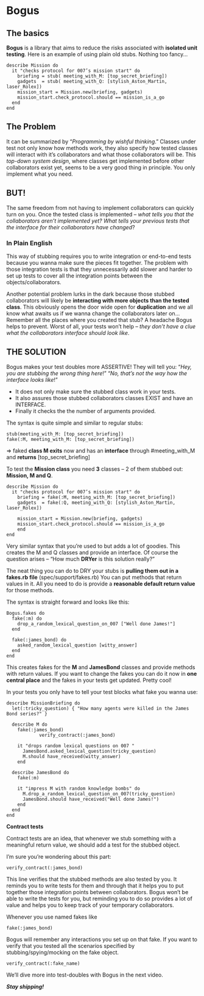 # Bogus
## The basics

**Bogus** is a library that aims to reduce the risks associated with **isolated unit testing**.
Here is an example of using plain old stubs. Nothing too fancy...

    describe Mission do
      it "checks protocol for 007’s mission start" do
        briefing = stub( meeting_with_M: [top_secret_briefing]) 
        gadgets  = stub( meeting_with_Q: [stylish_Aston_Martin, laser_Rolex])
        mission_start = Mission.new(briefing, gadgets)
        mission_start.check_protocol.should == mission_is_a_go
      end
    end

## The Problem
It can be summarized by “*Programming by wishful thinking*.”
Classes under test not only know how methods work, they also specify how tested classes will interact with it’s collaborators and what those collaborators will be. This *top-down system design*, where classes get implemented before other collaborators exist yet, seems to be a very good thing in principle. You only implement what you need.

## BUT!
The same freedom from not having to implement collaborators can quickly turn on you.
Once the tested class is implemented – *what tells you that the collaborators aren’t implemented yet? What tells your previous tests that the interface for their collaborators have changed*?
### In Plain English
This way of stubbing requires you to write integration or end-to-end tests because you wanna make sure the pieces fit together. The problem with those integration tests is that they unnecessarily add slower and harder to set up tests to cover all the integration points between the objects/collaborators.

Another potential problem lurks in the dark because those stubbed collaborators will likely be **interacting with more objects than the tested class**. This obviously opens the door wide open for **duplication** and we all know what awaits us if we wanna change the collaborators later on... Remember all the places where you created that stub? A headache Bogus helps to prevent. Worst of all, your tests won’t help – *they don’t have a clue what the collaborators interface should look like*.

## THE SOLUTION
Bogus makes your test doubles more ASSERTIVE!
They will tell you:
“*Hey, you are stubbing the wrong thing here*!”
“*No, that’s not the way how the interface looks like*!”

* It does not only make sure the stubbed class work in your tests.
* It also assures those stubbed collaborators classes EXIST and have an INTERFACE.
* Finally it checks the the number of arguments provided.

The syntax is quite simple and similar to regular stubs:

    stub(meeting_with_M: [top_secret_briefing])
    fake(:M, meeting_with_M: [top_secret_briefing])
		
=> faked **class M exits** now and has an **interface** through #meeting_with_M and **returns** [top_secret_briefing]

To test the **Mission class** you need **3** classes – 2 of them stubbed out:
**Mission, M and Q**.

    describe Mission do
      it "checks protocol for 007’s mission start" do
        briefing = fake(:M, meeting_with_M: [top_secret_briefing])
        gadgets  = fake(:Q, meeting_with_Q: [stylish_Aston_Martin, laser_Rolex])

        mission_start = Mission.new(briefing, gadgets)
        mission_start.check_protocol.should == mission_is_a_go
	    end
    end

Very similar syntax that you’re used to but adds a lot of goodies.
This creates the M and Q classes and provide an interface. 
Of course the question arises – “How much **DRYer** is this solution really?”


The neat thing you can do to DRY your stubs is **pulling them out in a fakes.rb file** (spec/support/fakes.rb) You can put methods that return values in it. All you need to do is provide a **reasonable default return value** for those methods.

The syntax is straight forward and looks like this:

    Bogus.fakes do
      fake(:m) do
        drop_a_random_lexical_question_on_007 ["Well done James!"]
      end

      fake(:james_bond) do
        asked_random_lexical_question [witty_answer]
      end
    end
	
This creates fakes for the **M** and **JamesBond** classes and provide methods with return values. If you want to change the fakes you can do it now in **one central place** and the fakes in your tests get updated. Pretty cool! 

In your tests you only have to tell your test blocks what fake you wanna use:

    describe MissionBriefing do
      let(:tricky_question) { "How many agents were killed in the James Bond series?" }

      describe M do
        fake(:james_bond)
				verify_contract(:james_bond)

        it "drops random lexical questions on 007 "
          JamesBond.asked_lexical_question(tricky_question)			
          M.should have_received(witty_answer)
        end

      describe JamesBond do
        fake(:m)

        it "impress M with random knowledge bombs" do
          M.drop_a_random_lexical_question_on_007(tricky_question)
          JamesBond.should have_received("Well done James!")
        end
      end
    end

**Contract tests**

Contract tests are an idea, that whenever we stub something with a meaningful return value, we should add a test for the stubbed object. 

I’m sure you’re wondering about this part:

    verify_contract(:james_bond)

This line verifies that the stubbed methods are also tested by you. It reminds you to write tests for them and through that it helps you to put together those integration points between collaborators. Bogus won’t be able to write the tests for you, but reminding you to do so provides a lot of value and helps you to keep track of your temporary collaborators. 

Whenever you use named fakes like

    fake(:james_bond)

Bogus will remember any interactions you set up on that fake. If you want to verify that you tested all the scenarios specified by stubbing/spying/mocking on the fake object.

    verify_contract(:fake_name)


We’ll dive more into test-doubles with Bogus in the next video.

***Stay shipping!***
